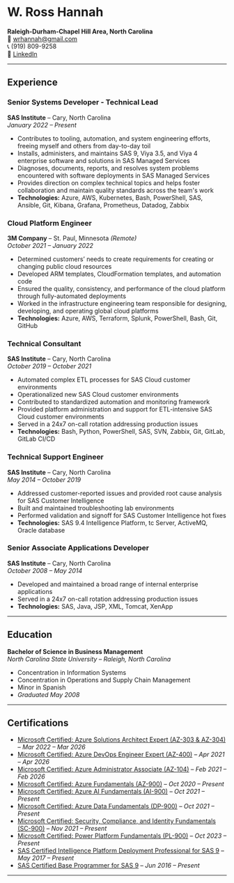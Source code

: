 # W. Ross Hannah  
**Raleigh-Durham-Chapel Hill Area, North Carolina**  
📧 [wrhannah@gmail.com](mailto:wrhannah@gmail.com)  
📞 (919) 809-9258  
🔗 [LinkedIn](https://www.linkedin.com/in/rosshannah/)

---

## Experience

### Senior Systems Developer - Technical Lead  
**SAS Institute** – Cary, North Carolina  
*January 2022 – Present*  
- Contributes to tooling, automation, and system engineering efforts, freeing myself and others from day-to-day toil  
- Installs, administers, and maintains SAS 9, Viya 3.5, and Viya 4 enterprise software and solutions in SAS Managed Services  
- Diagnoses, documents, reports, and resolves system problems encountered with software deployments in SAS Managed Services  
- Provides direction on complex technical topics and helps foster collaboration and maintain quality standards across the team's work  
- **Technologies:** Azure, AWS, Kubernetes, Bash, PowerShell, SAS, Ansible, Git, Kibana, Grafana, Prometheus, Datadog, Zabbix  

### Cloud Platform Engineer  
**3M Company** – St. Paul, Minnesota *(Remote)*  
*October 2021 – January 2022*  
- Determined customers’ needs to create requirements for creating or changing public cloud resources  
- Developed ARM templates, CloudFormation templates, and automation code  
- Ensured the quality, consistency, and performance of the cloud platform through fully-automated deployments  
- Worked in the infrastructure engineering team responsible for designing, developing, and operating global cloud platforms  
- **Technologies:** Azure, AWS, Terraform, Splunk, PowerShell, Bash, Git, GitHub  

### Technical Consultant  
**SAS Institute** – Cary, North Carolina  
*October 2019 – October 2021*  
- Automated complex ETL processes for SAS Cloud customer environments  
- Operationalized new SAS Cloud customer environments  
- Contributed to standardized automation and monitoring framework  
- Provided platform administration and support for ETL-intensive SAS Cloud customer environments  
- Served in a 24x7 on-call rotation addressing production issues  
- **Technologies:** Bash, Python, PowerShell, SAS, SVN, Zabbix, Git, GitLab, GitLab CI/CD  

### Technical Support Engineer  
**SAS Institute** – Cary, North Carolina  
*May 2014 – October 2019*  
- Addressed customer-reported issues and provided root cause analysis for SAS Customer Intelligence  
- Built and maintained troubleshooting lab environments  
- Performed validation and signoff for SAS Customer Intelligence hot fixes  
- **Technologies:** SAS 9.4 Intelligence Platform, tc Server, ActiveMQ, Oracle database  

### Senior Associate Applications Developer  
**SAS Institute** – Cary, North Carolina  
*October 2008 – May 2014*  
- Developed and maintained a broad range of internal enterprise applications  
- Served in a 24x7 on-call rotation addressing production issues  
- **Technologies:** SAS, Java, JSP, XML, Tomcat, XenApp  

---

## Education

**Bachelor of Science in Business Management**  
*North Carolina State University – Raleigh, North Carolina*  
- Concentration in Information Systems  
- Concentration in Operations and Supply Chain Management  
- Minor in Spanish  
- *Graduated May 2008*

---

## Certifications

- [Microsoft Certified: Azure Solutions Architect Expert (AZ-303 & AZ-304)](https://learn.microsoft.com/en-us/users/rosshannah/credentials/c2cbfbc654795584) – *Mar 2022 – Mar 2026*  
- [Microsoft Certified: Azure DevOps Engineer Expert (AZ-400)](https://learn.microsoft.com/en-us/users/rosshannah/credentials/1897d1f43c76d258) – *Apr 2021 – Apr 2026*  
- [Microsoft Certified: Azure Administrator Associate (AZ-104)](https://learn.microsoft.com/en-us/users/rosshannah/credentials/65b146f5c29c1ae6) – *Feb 2021 – Feb 2026*  
- [Microsoft Certified: Azure Fundamentals (AZ-900)](https://learn.microsoft.com/en-us/users/rosshannah/credentials/d03b604392d26ef5) – *Oct 2020 – Present*  
- [Microsoft Certified: Azure AI Fundamentals (AI-900)](https://learn.microsoft.com/en-us/users/rosshannah/credentials/650e89d8d09cc9e) – *Oct 2021 – Present*  
- [Microsoft Certified: Azure Data Fundamentals (DP-900)](https://learn.microsoft.com/en-us/users/rosshannah/credentials/94642652db0c8071) – *Oct 2021 – Present*  
- [Microsoft Certified: Security, Compliance, and Identity Fundamentals (SC-900)](https://learn.microsoft.com/en-us/users/rosshannah/credentials/28f1603c9ce6262a) – *Nov 2021 – Present*  
- [Microsoft Certified: Power Platform Fundamentals (PL-900)](https://learn.microsoft.com/en-us/users/rosshannah/credentials/92ca57a3fa56445c) – *Oct 2023 – Present*  
- [SAS Certified Intelligence Platform Deployment Professional for SAS 9](https://www.credly.com/badges/69a05c21-597b-4987-ae2d-e1432d7e50fb) – *May 2017 – Present*  
- [SAS Certified Base Programmer for SAS 9](https://www.credly.com/badges/c57ec360-cda9-43aa-a637-17b6a05c0e32) – *Jun 2016 – Present*

---